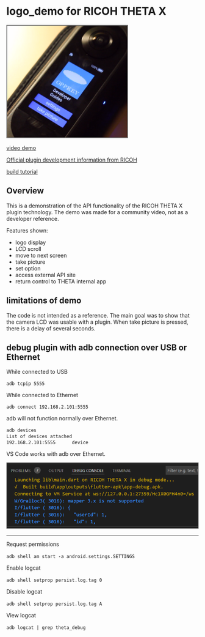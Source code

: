 # logo_demo for RICOH THETA X

![screenshot](readme_assets/screenshot.png)

[video demo](https://youtu.be/F5LBPCAcKA8?feature=shared)

[Official plugin development information from RICOH](https://github.com/ricohapi/theta-api-specs/tree/main/ricoh-theta-plugin)

[build tutorial](https://youtu.be/KjVSrGhWvlo?feature=shared)

## Overview

This is a demonstration of the API functionality of the RICOH THETA X plugin technology. The demo was made for a community video, not as a developer reference.  

Features shown:

* logo display
* LCD scroll
* move to next screen
* take picture
* set option
* access external API site
* return control to THETA internal app

## limitations of demo

The code is not intended as a reference.  The main goal was to show that the camera LCD was usable with a plugin. When take picture is pressed, there is a delay of several seconds.



## debug plugin with adb connection over USB or Ethernet

While connected to USB

```text
adb tcpip 5555
```

While connected to Ethernet

```text
adb connect 192.168.2.101:5555
```

adb will not function normally over Ethernet.

```text
adb devices
List of devices attached
192.168.2.101:5555      device
```

VS Code works with adb over Ethernet.

![adb working](readme_assets/adb_debug.png)

---

Request permissions

`adb shell am start -a android.settings.SETTINGS`

Enable logcat

`adb shell setprop persist.log.tag 0`

Disable logcat

`adb shell setprop persist.log.tag A`

View logcat

`adb logcat | grep theta_debug`
